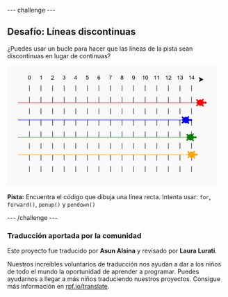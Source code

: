 --- challenge ---

## Desafío: Líneas discontinuas

¿Puedes usar un bucle para hacer que las líneas de la pista sean discontinuas en lugar de continuas?

![captura de pantalla](images/race-finished.png)

**Pista:** Encuentra el código que dibuja una línea recta. Intenta usar: `for`, `forward()`, `penup()` y `pendown()`

--- /challenge ---

### Traducción aportada por la comunidad 

Este proyecto fue traducido por **Asun Alsina** y revisado por **Laura Lurati**. 

Nuestros increíbles voluntarios de traducción nos ayudan a dar a los niños de todo el mundo la oportunidad de aprender a programar. Puedes ayudarnos a llegar a más niños traduciendo nuestros proyectos. Consigue más información en [rpf.io/translate](https://rpf.io/translate).